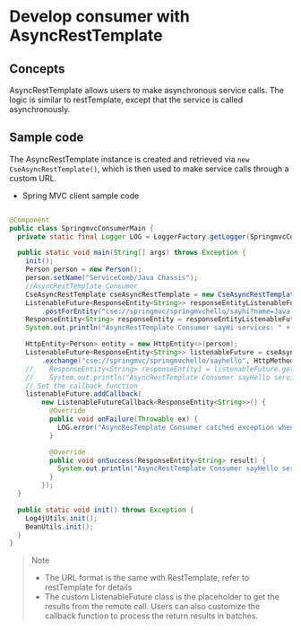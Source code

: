 # Develop consumer with AsyncRestTemplate

## Concepts

AsyncRestTemplate allows users to make asynchronous service calls. The logic is similar to restTemplate, except that the service is called asynchronously.

## Sample code

The AsyncRestTemplate instance is created and retrieved via `new CseAsyncRestTemplate()`, which is then used to make service calls through a custom URL.

* Spring MVC client sample code

```java

@Component
public class SpringmvcConsumerMain {
  private static final Logger LOG = LoggerFactory.getLogger(SpringmvcConsumerMain.class);

  public static void main(String[] args) throws Exception {
    init();
    Person person = new Person();
    person.setName("ServiceComb/Java Chassis");
    //AsyncRestTemplate Consumer
    CseAsyncRestTemplate cseAsyncRestTemplate = new CseAsyncRestTemplate();
    ListenableFuture<ResponseEntity<String>> responseEntityListenableFuture = cseAsyncRestTemplate
        .postForEntity("cse://springmvc/springmvchello/sayhi?name=Java Chassis", null, String.class);
    ResponseEntity<String> responseEntity = responseEntityListenableFuture.get();
    System.out.println("AsyncRestTemplate Consumer sayHi services: " + responseEntity.getBody());

    HttpEntity<Person> entity = new HttpEntity<>(person);
    ListenableFuture<ResponseEntity<String>> listenableFuture = cseAsyncRestTemplate
        .exchange("cse://springmvc/springmvchello/sayhello", HttpMethod.POST, entity, String.class);
    //    ResponseEntity<String> responseEntity1 = listenableFuture.get();
    //    System.out.println("AsyncRestTemplate Consumer sayHello services: " + responseEntity1.getBody());
    // Set the callback function
    listenableFuture.addCallback(
        new ListenableFutureCallback<ResponseEntity<String>>() {
          @Override
          public void onFailure(Throwable ex) {
            LOG.error("AsyncResTemplate Consumer catched exception when sayHello, ", ex);
          }

          @Override
          public void onSuccess(ResponseEntity<String> result) {
            System.out.println("AsyncRestTemplate Consumer sayHello services: " + result.getBody());
          }
        });
  }

  public static void init() throws Exception {
    Log4jUtils.init();
    BeanUtils.init();
  }
}

```

> Note
>
> * The URL format is the same with RestTemplate, refer to restTemplate for details
> * The custom ListenableFuture class is the placeholder to get the results from the remote call. Users can also customize the callback function to process the return results in batches.

